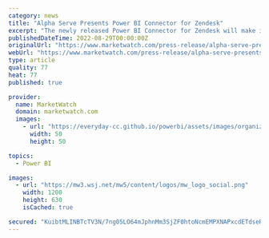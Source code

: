 ```yaml
---
category: news
title: "Alpha Serve Presents Power BI Connector for Zendesk"
excerpt: "The newly released Power BI Connector for Zendesk will make it easier for companies to analyze and visualize their data in Microsoft Power BI by offering the ability to easily export Zendesk data ..."
publishedDateTime: 2022-08-29T00:00:00Z
originalUrl: "https://www.marketwatch.com/press-release/alpha-serve-presents-power-bi-connector-for-zendesk-2022-08-29"
webUrl: "https://www.marketwatch.com/press-release/alpha-serve-presents-power-bi-connector-for-zendesk-2022-08-29"
type: article
quality: 77
heat: 77
published: true

provider:
  name: MarketWatch
  domain: marketwatch.com
  images:
    - url: "https://everyday-cc.github.io/powerbi/assets/images/organizations/marketwatch.com-50x50.jpg"
      width: 50
      height: 50

topics:
  - Power BI

images:
  - url: "https://mw3.wsj.net/mw5/content/logos/mw_logo_social.png"
    width: 1200
    height: 630
    isCached: true

secured: "KuibtMLINBTcTV3N/7ng05LO64mJphnMm3SjZF0htoNcmEMPXNAPxcdETdseRgzQp8/c1yjV4caBTbT9h1hyU1wOrtN1s9apMf1+u8N1txGsp3uNFmuICGqzq9RF+3BVIWysI6kG4D6z6aeNXnZYp3Ku+KcJUe3y0EvANjUW7Teqs/78KTKb3xf7ceSRQGTtW3blbyhjO1r3oHfXbf1I0kcF3eCOUZsd+7pC6mbwAFKBraVED7y53/GNOkAby11ZDo4P1skHmFBQZkRRz237bfi2zom6CEmwS/mIAboekFksaLpdRVIFwMdx48OAP4yhFY9FR8SlR6trkN1D/364PdLlKGY5n5ZxpEgSxq0NLX4=;ggrzPYZzIloruHZg3k7ixA=="
---
```


